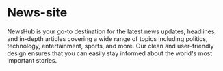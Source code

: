 # News-site
NewsHub is your go-to destination for the latest news updates, headlines, and in-depth articles covering a wide range of topics including politics, technology, entertainment, sports, and more. Our clean and user-friendly design ensures that you can easily stay informed about the world's most important stories.
